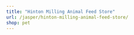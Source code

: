 ```yaml
---
title: "Hinton Milling Animal Feed Store"
url: /jasper/hinton-milling-animal-feed-store/
shop: pet
---
```

